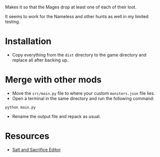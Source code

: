 Makes it so that the Mages drop at least one of each of their loot.

It seems to work for the Nameless and other hunts as well in my limited testing.

# Installation

- Copy everything from the `dist` directory to the game directory and replace all after backing up.

# Merge with other mods

- Move the `src/main.py` file to where your custom `monsters.json` file lies.
- Open a terminal in the same directory and run the following command:
```
python main.py
```
- Rename the output file and repack as usual. 

# Resources

- [Salt and Sacrifice Editor](https://www.nexusmods.com/saltandsacrifice/mods/23?)